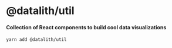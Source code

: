 # @datalith/util

#### Collection of React components to build cool data visualizations

```
yarn add @datalith/util
```
